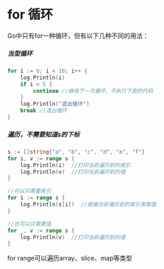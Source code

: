 # for 循环
Go中只有for一种循环，但有以下几种不同的用法：

##### 当型循环
```Go
for i := 0; i < 10; i++ {
    log.Println(i)
    if i < 5 {
        continue //继续下一次循环，不执行下面的代码
    }
    log.Println("退出循环")
    break //退出循环
}
```

##### 遍历，不需要知道s的下标
```Go
s := []string{"a", "b", "c", "d", "e", "f"}
for i, v := range s {
    log.Println(i)  //打印当前遍历到的索引
    log.Println(v)  //打印当前遍历到的值
}

//可以只需要索引
for i := range s {
    log.Println(s[i])  //根据当前遍历到的索引来取值
}

//也可以只需要值
for _, v := range s {
    log.Println(v)  //打印当前遍历到的值
}
```
for range可以遍历array、slice、map等类型